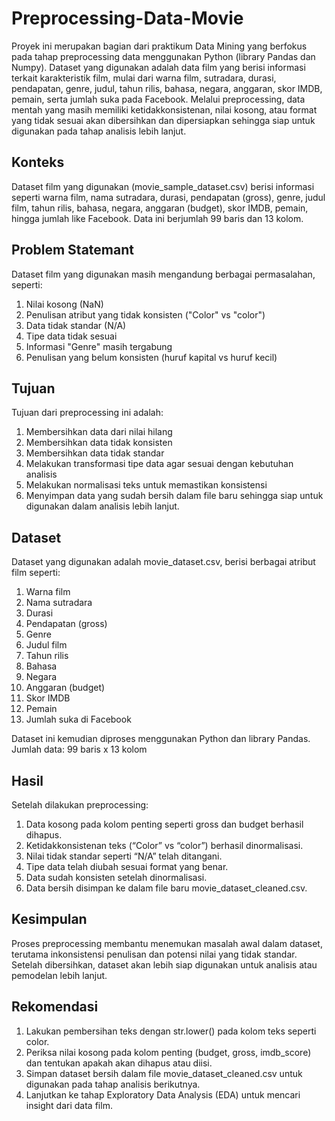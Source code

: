# Preprocessing-Data-Movie
Proyek ini merupakan bagian dari praktikum Data Mining yang berfokus pada tahap preprocessing data menggunakan Python (library Pandas dan Numpy). Dataset yang digunakan adalah data film yang berisi informasi terkait karakteristik film, mulai dari warna film, sutradara, durasi, pendapatan, genre, judul, tahun rilis, bahasa, negara, anggaran, skor IMDB, pemain, serta jumlah suka pada Facebook. Melalui preprocessing, data mentah yang masih memiliki ketidakkonsistenan, nilai kosong, atau format yang tidak sesuai akan dibersihkan dan dipersiapkan sehingga siap untuk digunakan pada tahap analisis lebih lanjut.
## Konteks
Dataset film yang digunakan (movie_sample_dataset.csv) berisi informasi seperti warna film, nama sutradara, durasi, pendapatan (gross), genre, judul film, tahun rilis, bahasa, negara, anggaran (budget), skor IMDB, pemain, hingga jumlah like Facebook. Data ini berjumlah 99 baris dan 13 kolom.
## Problem Statemant
Dataset film yang digunakan masih mengandung berbagai permasalahan, seperti:
1. Nilai kosong (NaN)
2. Penulisan atribut yang tidak konsisten ("Color" vs "color")
3. Data tidak standar (N/A)
4. Tipe data tidak sesuai
5. Informasi "Genre" masih tergabung
6. Penulisan yang belum konsisten (huruf kapital vs huruf kecil)
## Tujuan
Tujuan dari preprocessing ini adalah:
1. Membersihkan data dari nilai hilang
2. Membersihkan data tidak konsisten
3. Membersihkan data tidak standar
4. Melakukan transformasi tipe data agar sesuai dengan kebutuhan analisis
5. Melakukan normalisasi teks untuk memastikan konsistensi
6. Menyimpan data yang sudah bersih dalam file baru sehingga siap untuk digunakan dalam analisis lebih lanjut.
## Dataset
Dataset yang digunakan adalah movie_dataset.csv, berisi berbagai atribut film seperti:
1. Warna film
2. Nama sutradara
3. Durasi
4. Pendapatan (gross)
5. Genre
6. Judul film
7. Tahun rilis
8. Bahasa
9. Negara
10. Anggaran (budget)
11. Skor IMDB
12. Pemain
14. Jumlah suka di Facebook

Dataset ini kemudian diproses menggunakan Python dan library Pandas.
Jumlah data: 99 baris x 13 kolom
## Hasil
Setelah dilakukan preprocessing:
1. Data kosong pada kolom penting seperti gross dan budget berhasil dihapus.
2. Ketidakkonsistenan teks (“Color” vs “color”) berhasil dinormalisasi.
3. Nilai tidak standar seperti “N/A” telah ditangani.
4. Tipe data telah diubah sesuai format yang benar.
5. Data sudah konsisten setelah dinormalisasi.
6. Data bersih disimpan ke dalam file baru movie_dataset_cleaned.csv.
## Kesimpulan
Proses preprocessing membantu menemukan masalah awal dalam dataset, terutama inkonsistensi penulisan dan potensi nilai yang tidak standar. Setelah dibersihkan, dataset akan lebih siap digunakan untuk analisis atau pemodelan lebih lanjut.
## Rekomendasi
1. Lakukan pembersihan teks dengan str.lower() pada kolom teks seperti color.
2. Periksa nilai kosong pada kolom penting (budget, gross, imdb_score) dan tentukan apakah akan dihapus atau diisi.
3. Simpan dataset bersih dalam file movie_dataset_cleaned.csv untuk digunakan pada tahap analisis berikutnya.
4. Lanjutkan ke tahap Exploratory Data Analysis (EDA) untuk mencari insight dari data film.
